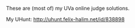 These are (most of) my UVa online judge solutions.

My UHunt:
http://uhunt.felix-halim.net/id/838898
